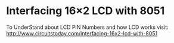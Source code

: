 # Interfacing 16×2 LCD with 8051
To UnderStand about LCD PIN Numbers and how LCD works visit:
http://www.circuitstoday.com/interfacing-16x2-lcd-with-8051
